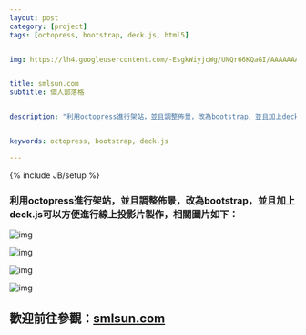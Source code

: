 ```yaml
---
layout: post
category: [project] 
tags: [octopress, bootstrap, deck.js, html5]


img: https://lh4.googleusercontent.com/-EsgkWiyjcWg/UNQr66KQaGI/AAAAAAAALYY/yTVAVaVnbAQ/s800/smlsun%2520blog%25201.jpg


title: smlsun.com 
subtitle: 個人部落格


description: "利用octopress進行架站，並且調整佈景，改為bootstrap，並且加上deck.js可以方便進行線上投影片製作"


keywords: octopress, bootstrap, deck.js

---
```

{% include JB/setup %}


### 利用octopress進行架站，並且調整佈景，改為bootstrap，並且加上deck.js可以方便進行線上投影片製作，相關圖片如下：

![img](https://lh4.googleusercontent.com/-EsgkWiyjcWg/UNQr66KQaGI/AAAAAAAALYY/yTVAVaVnbAQ/s800/smlsun%2520blog%25201.jpg)

![img](https://lh4.googleusercontent.com/-9WJZmvBcHXE/UNQr8gihQjI/AAAAAAAALYw/3v8o7XnvdhE/s800/smlsun%2520blog%25202.jpg)

![img](https://lh4.googleusercontent.com/-fW-SEE3eGEc/UNQsGyh44GI/AAAAAAAALYk/WNqpV8S8sQw/s800/smlsun%2520blog%25203.jpg)

![img](https://lh3.googleusercontent.com/-LX3Bt3WSh9U/UNQsImecU6I/AAAAAAAALYs/7vFcbSaNKHg/s800/smlsun%2520blog%25204.jpg)


## 歡迎前往參觀：[smlsun.com](http://smlsun.com)